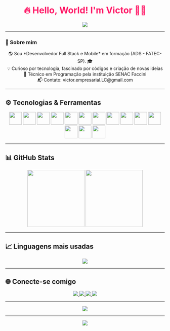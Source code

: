 <h1 align="center" style="color:#ff1b68;">🔥 Hello, World! I'm Victor 👨‍💻</h1>

<p align="center">
  <img src="https://capsule-render.vercel.app/api?type=waving&color=0:0f0c29,100:302b63&height=180&section=header&text=Victor%20Lima%20Conceição&fontSize=35&fontColor=fff&animation=fadeIn&fontAlignY=35"/>
</p>


---

### 🚀 Sobre mim

<p align="center">
  🌎 Sou *Desenvolvedor Full Stack e Mobile* em formação (ADS - FATEC-SP). 🎓 <br/>
  💡 Curioso por tecnologia, fascinado por códigos e criação de novas ideias <br/>
  🎯 Técnico em Programação pela instituição SENAC Faccini <br/>
  📬 Contato: victor.empresarial.LC@gmail.com
</p>

---

## ⚙️ Tecnologias & Ferramentas

<p align="center">
  <!-- Front-end -->
  <img src="https://cdn.jsdelivr.net/gh/devicons/devicon/icons/html5/html5-original.svg" width="40" height="40"/>
  <img src="https://cdn.jsdelivr.net/gh/devicons/devicon/icons/css3/css3-original.svg" width="40" height="40"/>
  <img src="https://cdn.jsdelivr.net/gh/devicons/devicon/icons/javascript/javascript-original.svg" width="40" height="40"/>
  <img src="https://cdn.jsdelivr.net/gh/devicons/devicon/icons/react/react-original.svg" width="40" height="40"/>
  <img src="https://cdn.jsdelivr.net/gh/devicons/devicon/icons/react/react-original-wordmark.svg" width="40" height="40"/>
  
  <!-- Back-end -->
  <img src="https://cdn.jsdelivr.net/gh/devicons/devicon/icons/nodejs/nodejs-original.svg" width="40" height="40"/>
  <img src="https://cdn.jsdelivr.net/gh/devicons/devicon/icons/php/php-original.svg" width="40" height="40"/>
  <img src="https://cdn.jsdelivr.net/gh/devicons/devicon/icons/mysql/mysql-original.svg" width="40" height="40"/>
  <img src="https://cdn.jsdelivr.net/gh/devicons/devicon/icons/python/python-original.svg" width="40" height="40"/>
  
  <!-- Mobile -->
  <img src="https://cdn.jsdelivr.net/gh/devicons/devicon/icons/android/android-original.svg" width="40" height="40"/>
  <img src="https://cdn.jsdelivr.net/gh/devicons/devicon/icons/react/react-original.svg" width="40" height="40"/>
  
  <!-- Outros -->
  <img src="https://cdn.jsdelivr.net/gh/devicons/devicon/icons/git/git-original.svg" width="40" height="40"/>
  <img src="https://cdn.jsdelivr.net/gh/devicons/devicon/icons/github/github-original.svg" width="40" height="40"/>
  <img src="https://cdn.jsdelivr.net/gh/devicons/devicon/icons/figma/figma-original.svg" width="40" height="40"/>
</p>


---

## 📊 GitHub Stats

<div align="center">
  <img height="180em" src="https://github-readme-stats.vercel.app/api?username=Ve3e3&show_icons=true&theme=tokyonight&include_all_commits=true&count_private=true"/>
  <img height="180em" src="https://github-readme-streak-stats.herokuapp.com/?user=Ve3e3&theme=tokyonight&hide_border=false"/>
</div>

---

## 📈 Linguagens mais usadas

<div align="center">
  <img src="[https://github-readme-stats.vercel.app/api/top-langs/?username=Ve3e3&theme=onedark&layout=donut&langs_count=8](https://github-readme-stats.vercel.app/api/top-langs/?username=Ve3e3&layout=compact&langs_count=8&theme=tokyonight&cache_seconds=3600&v=1&cache_seconds=3600&v=1)" />
</div>

---

## 🌐 Conecte-se comigo

<p align="center">
  <a href="https://www.linkedin.com/in/victor-lima-concei%C3%A7%C3%A3o-a6666a345" target="_blank">
    <img src="https://img.shields.io/badge/LinkedIn-%230077B5.svg?&style=for-the-badge&logo=linkedin&logoColor=white"/>
  </a>
  <a href="https://www.instagram.com/victor_lim_a" target="_blank">
    <img src="https://img.shields.io/badge/Instagram-%23E1306C.svg?&style=for-the-badge&logo=instagram&logoColor=white"/>
  </a>
  <a href="mailto:victor.empresarial.LC@gmail.com">
    <img src="https://img.shields.io/badge/Gmail-%23D14836.svg?&style=for-the-badge&logo=gmail&logoColor=white"/>
  </a>
  <a href="https://github.com/Ve3e3" target="_blank">
    <img src="https://img.shields.io/badge/GitHub-171515?style=for-the-badge&logo=github&logoColor=white"/>
  </a>
</p>

---

<!-- Rodapé -->
<p align="center">
  <img src="https://capsule-render.vercel.app/api?type=waving&color=0:302b63,100:0f0c29&height=120&section=footer"/>
</p>
</p>

---

<p align="center">
  <img src="https://capsule-render.vercel.app/api?type=waving&color=ff0050&height=120&section=footer"/>
</p>
